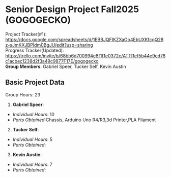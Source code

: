 # Senior Design Project Fall2025 (GOGOGECKO)
Project Tracker(#1):
<br/>
https://docs.google.com/spreadsheets/d/1EBBJQFIKZXaOo4EbUXKfcqQ28z-sJmKXJBPIdm0BgJU/edit?usp=sharing
<br/>
Progress Tracker(Updated):
<br/>
https://trello.com/invite/b/68bb6d700994e8f1f1e0372e/ATTI1ef5b44e9ed78c1acbec1238d2f3a49c9877F17E/gogogecko
<br/>
**Group Members**: Gabriel Speer, Tucker Self, Kevin Austin
## Basic Project Data
Group Hours: 23
<br/>
1. **Gabriel Speer**: 
  - *Individual Hours*: 10
  - *Parts Obtained*:Chassis, Arduino Uno R4/R3,3d Printer,PLA Filament
2. **Tucker Self**: 
  - *Individual Hours*: 5
  - *Parts Obtained*:
3. **Kevin Austin**: 
  - *Individual Hours*: 7
  - *Parts Obtained*:
